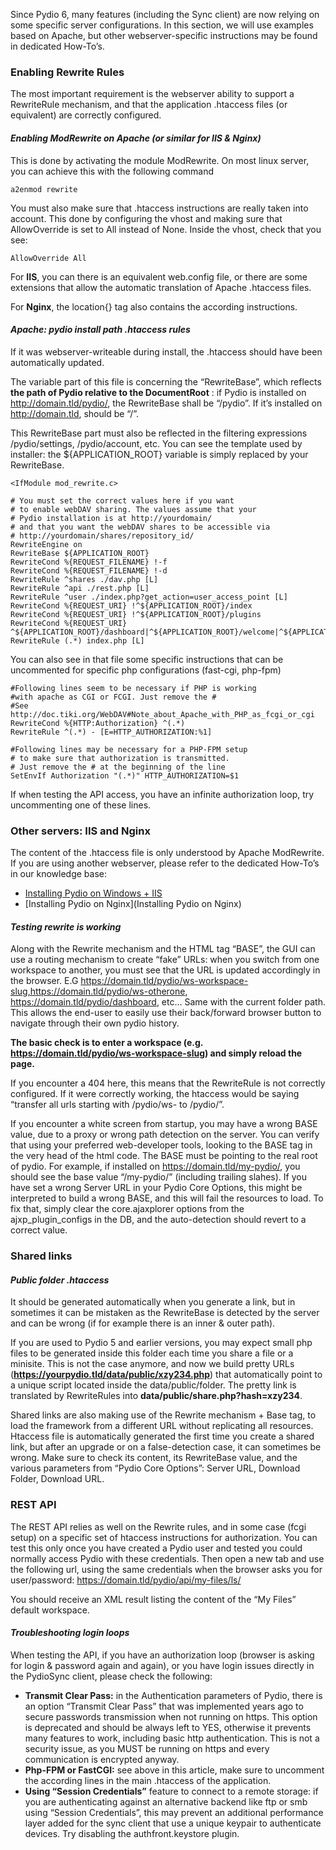 Since Pydio 6, many features (including the Sync client) are now relying on some specific server configurations. In this section, we will use examples based on Apache, but other webserver-specific instructions may be found in dedicated How-To’s.

### Enabling Rewrite Rules

The most important requirement is the webserver ability to support a RewriteRule mechanism, and that the application .htaccess files (or equivalent) are correctly configured.

#### _Enabling ModRewrite on Apache (or similar for IIS & Nginx)_

This is done by activating the module ModRewrite. On most linux server, you can achieve this with the following command

    a2enmod rewrite

You must also make sure that .htaccess instructions are really taken into account. This done by configuring the vhost and making sure that AllowOverride is set to All instead of None. Inside the vhost, check that you see:

    AllowOverride All

For **IIS**, you can there is an equivalent web.config file, or there are some extensions that allow the automatic translation of Apache .htaccess files.

For **Nginx**, the location{} tag also contains the according instructions.

#### _Apache: pydio install path .htaccess rules_

If it was webserver-writeable during install, the .htaccess should have been automatically updated.

The variable part of this file is concerning the “RewriteBase”, which reflects **the path of Pydio relative to the DocumentRoot** : if Pydio is installed on http://domain.tld/pydio/, the RewriteBase shall be “/pydio”. If it’s installed on http://domain.tld, should be “/”.

This RewriteBase part must also be reflected in the filtering expressions /pydio/settings, /pydio/account, etc. You can see the template used by installer: the ${APPLICATION_ROOT} variable is simply replaced by your RewriteBase.

    <IfModule mod_rewrite.c>

    # You must set the correct values here if you want
    # to enable webDAV sharing. The values assume that your
    # Pydio installation is at http://yourdomain/
    # and that you want the webDAV shares to be accessible via
    # http://yourdomain/shares/repository_id/
    RewriteEngine on
    RewriteBase ${APPLICATION_ROOT}
    RewriteCond %{REQUEST_FILENAME} !-f
    RewriteCond %{REQUEST_FILENAME} !-d
    RewriteRule ^shares ./dav.php [L]
    RewriteRule ^api ./rest.php [L]
    RewriteRule ^user ./index.php?get_action=user_access_point [L]
    RewriteCond %{REQUEST_URI} !^${APPLICATION_ROOT}/index
    RewriteCond %{REQUEST_URI} !^${APPLICATION_ROOT}/plugins
    RewriteCond %{REQUEST_URI} ^${APPLICATION_ROOT}/dashboard|^${APPLICATION_ROOT}/welcome|^${APPLICATION_ROOT}/settings|^${APPLICATION_ROOT}/ws-
    RewriteRule (.*) index.php [L]

You can also see in that file some specific instructions that can be uncommented for specific php configurations (fast-cgi, php-fpm)

    #Following lines seem to be necessary if PHP is working
    #with apache as CGI or FCGI. Just remove the #
    #See http://doc.tiki.org/WebDAV#Note_about_Apache_with_PHP_as_fcgi_or_cgi
    RewriteCond %{HTTP:Authorization} ^(.*)
    RewriteRule ^(.*) - [E=HTTP_AUTHORIZATION:%1]

    #Following lines may be necessary for a PHP-FPM setup
    # to make sure that authorization is transmitted.
    # Just remove the # at the beginning of the line
    SetEnvIf Authorization "(.*)" HTTP_AUTHORIZATION=$1

If when testing the API access, you have an infinite authorization loop, try uncommenting one of these lines.

### Other servers: IIS and Nginx

The content of the .htaccess file is only understood by Apache ModRewrite. If you are using another webserver, please refer to the dedicated How-To’s in our knowledge base:

- [Installing Pydio on Windows + IIS](https://pyd.io/configure-applicationpool-for-pydio-in-windows2012-iis8/)
- [Installing Pydio on Nginx](Installing Pydio on Nginx)

#### _Testing rewrite is working_

Along with the Rewrite mechanism and the HTML tag “BASE”, the GUI can use a routing mechanism to create “fake” URLs: when you switch from one workspace to another, you must see that the URL is updated accordingly in the browser. E.G https://domain.tld/pydio/ws-workspace-slug,https://domain.tld/pydio/ws-otherone, https://domain.tld/pydio/dashboard, etc… Same with the current folder path. This allows the end-user to easily use their back/forward browser button to navigate through their own pydio history.

**The basic check is to enter a workspace (e.g. https://domain.tld/pydio/ws-workspace-slug) and simply reload the page.**

If you encounter a 404 here, this means that the RewriteRule is not correctly configured. If it were correctly working, the htaccess would be saying “transfer all urls starting with /pydio/ws- to /pydio/”.

If you encounter a white screen from startup, you may have a wrong BASE value, due to a proxy or wrong path detection on the server. You can verify that using your preferred web-developer tools, looking to the BASE tag in the very head of the html code. The BASE must be pointing to the real root of pydio. For example, if installed on https://domain.tld/my-pydio/, you should see the base value “/my-pydio/” (including trailing slahes). If you have set a wrong Server URL in your Pydio Core Options, this might be interpreted to build a wrong BASE, and this will fail the resources to load. To fix that, simply clear the core.ajaxplorer options from the ajxp_plugin_configs in the DB, and the auto-detection should revert to a correct value.

### Shared links

#### _Public folder .htaccess_

It should be generated automatically when you generate a link, but in sometimes it can be mistaken as the RewriteBase is detected by the server and can be wrong (if for example there is an inner & outer path).

If you are used to Pydio 5 and earlier versions, you may expect small php files to be generated inside this folder each time you share a file or a minisite. This is not the case anymore, and now we build pretty URLs (**https://yourpydio.tld/data/public/xzy234.php**) that automatically point to a unique script located inside the data/public/folder. The pretty link is translated by RewriteRules into **data/public/share.php?hash=xzy234**.

Shared links are also making use of the Rewrite mechanism + Base tag, to load the framework from a different URL without replicating all resources. Htaccess file is automatically generated the first time you create a shared link, but after an upgrade or on a false-detection case, it can sometimes be wrong. Make sure to check its content, its RewriteBase value, and the various parameters from “Pydio Core Options”: Server URL, Download Folder, Download URL.

### REST API

The REST API relies as well on the Rewrite rules, and in some case (fcgi setup) on a specific set of htaccess instructions for authorization. You can test this only once you have created a Pydio user and tested you could normally access Pydio with these credentials. Then open a new tab and use the following url, using the same credentials when the browser asks you for user/password: https://domain.tld/pydio/api/my-files/ls/

You should receive an XML result listing the content of the “My Files” default workspace.

#### _Troubleshooting login loops_

When testing the API, if you have an authorization loop (browser is asking for login & password again and again), or you have login issues directly in the PydioSync client, please check the following:

- **Transmit Clear Pass:** in the Authentication parameters of Pydio, there is an option “Transmit Clear Pass” that was implemented years ago to secure passwords transmission when not running on https. This option is deprecated and should be always left to YES, otherwise it prevents many features to work, including basic http authentication. This is not a security issue, as you MUST be running on https and every communication is encrypted anyway.
- **Php-FPM or FastCGI:** see above in this article, make sure to uncomment the according lines in the main .htaccess of the application.
- **Using “Session Credentials”** feature to connect to a remote storage: if you are authenticating against an alternative backend like ftp or smb using “Session Credentials”, this may prevent an additional performance layer added for the sync client that use a unique keypair to authenticate devices. Try disabling the authfront.keystore plugin.
